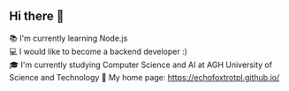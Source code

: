 ## Hi there 👋

:books: I'm currently learning Node.js\
:computer: I would like to become a backend developer :)\
:mortar_board: I'm currently studying Computer Science and AI at AGH University of Science and Technology
🔗 My home page: https://echofoxtrotpl.github.io/
